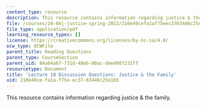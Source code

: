 ```yaml
---
content_type: resource
description: This resource contains information regarding justice & the family.
file: /courses/24-04j-justice-spring-2012/210e49cefa1af75eec3763446c25e1b5_MIT24_04JS12_disc18.pdf
file_type: application/pdf
learning_resource_types: []
license: https://creativecommons.org/licenses/by-nc-sa/4.0/
ocw_type: OCWFile
parent_title: Reading Questions
parent_type: CourseSection
parent_uid: 84a64a67-731d-48eb-00ac-dee4907231ff
resourcetype: Document
title: 'Lecture 18 Discussion Questions: Justice & the Family'
uid: 210e49ce-fa1a-f75e-ec37-63446c25e1b5
---
```

This resource contains information regarding justice & the family.